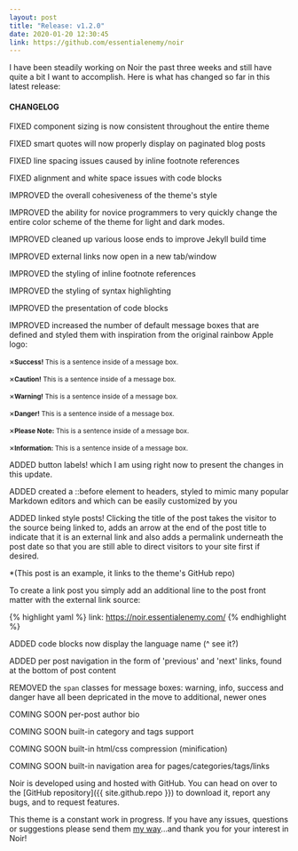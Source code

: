 ```yaml
---
layout: post
title: "Release: v1.2.0"
date: 2020-01-20 12:30:45
link: https://github.com/essentialenemy/noir
---
```


I have been steadily working on Noir the past three weeks and still have quite a bit I want to accomplish. Here is what has changed so far in this latest release:

#### CHANGELOG

<span class="fixed">FIXED</span> component sizing is now consistent throughout the entire theme

<span class="fixed">FIXED</span> smart quotes will now properly display on paginated blog posts

<span class="fixed">FIXED</span> line spacing issues caused by inline footnote references

<span class="fixed">FIXED</span> alignment and white space issues with code blocks

<span class="improved">IMPROVED</span> the overall cohesiveness of the theme's style

<span class="improved">IMPROVED</span> the ability for novice programmers to very quickly change the entire
color scheme of the theme for light and dark modes.

<span class="improved">IMPROVED</span> cleaned up various loose ends to improve Jekyll build time

<span class="improved">IMPROVED</span> external links now open in a new tab/window

<span class="improved">IMPROVED</span> the styling of inline footnote references

<span class="improved">IMPROVED</span> the styling of syntax highlighting

<span class="improved">IMPROVED</span> the presentation of code blocks

<span class="improved">IMPROVED</span> increased the number of default message boxes that are defined and styled them with inspiration from the original rainbow Apple logo:

<p class="green"><span class="closebtn" onclick="this.parentElement.style.display='none';">&times;</span><small><b>Success!</b> This is a sentence inside of a message box.</small></p>
<p class="yellow"><span class="closebtn" onclick="this.parentElement.style.display='none';">&times;</span><small><b>Caution!</b> This is a sentence inside of a message box.</small></p>
<p class="orange"><span class="closebtn" onclick="this.parentElement.style.display='none';">&times;</span><small><b>Warning!</b> This is a sentence inside of a message box.</small></p>
<p class="red"><span class="closebtn" onclick="this.parentElement.style.display='none';">&times;</span><small><b>Danger!</b> This is a sentence inside of a message box.</small></p>
<p class="purple"><span class="closebtn" onclick="this.parentElement.style.display='none';">&times;</span><small><b>Please Note:</b> This is a sentence inside of a message box.</small></p>
<p class="blue"><span class="closebtn" onclick="this.parentElement.style.display='none';">&times;</span><small><b>Information:</b> This is a sentence inside of a message box.</small></p>

<span class="added">ADDED</span> button labels! which I am using right now to present the changes
in this update.

<span class="added">ADDED</span> created a ::before element to headers, styled to mimic many popular Markdown editors and which can be easily customized by you

<span class="added">ADDED</span> linked style posts! Clicking the title of the post takes the visitor to
the source being linked to, adds an arrow at the end of the post title to indicate
that it is an external link and also adds a permalink underneath the post date so
that you are still able to direct visitors to your site first if desired. 

*(This post is an example, it links to the theme's GitHub repo)

To create a link post you simply add an additional line to the post front matter
with the external link source:

{% highlight yaml %}
link: https://noir.essentialenemy.com/
{% endhighlight %}

<span class="added">ADDED</span> code blocks now display the language name (^ see it?)

<span class="added">ADDED</span> per post navigation in the form of 'previous' and 'next' links, found at 
the bottom of post content

<span class="removed">REMOVED</span> the `span` classes for message boxes: warning, info, success and danger have all been depricated in the move to additional, newer ones

<span class="soon">COMING SOON</span> per-post author bio

<span class="soon">COMING SOON</span> built-in category and tags support

<span class="soon">COMING SOON</span> built-in html/css compression (minification)

<span class="soon">COMING SOON</span> built-in navigation area for pages/categories/tags/links

Noir is developed using and hosted with GitHub. You can head on over to the [GitHub repository]({{ site.github.repo }}) to download it, report any bugs, and to request features.

This theme is a constant work in progress. If you have any issues, questions or suggestions please send them [my way](https://github.com/essentialenemy)...and thank you for your interest in Noir!